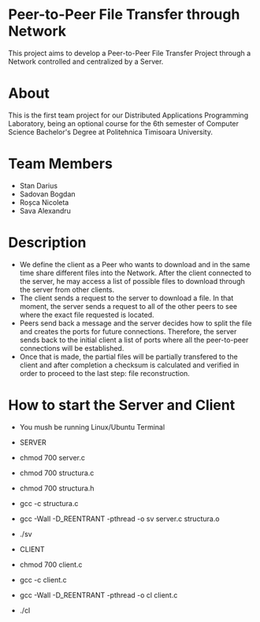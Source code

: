 # Peer-to-Peer File Transfer through Network

This project aims to develop a Peer-to-Peer File Transfer Project through a Network controlled and centralized by a Server.

# About

This is the first team project for our Distributed Applications Programming Laboratory, being an optional course for the 6th semester of Computer Science Bachelor's Degree at Politehnica Timisoara University.

# Team Members
* Stan Darius
* Sadovan Bogdan
* Roșca Nicoleta
* Sava Alexandru

# Description

* We define the client as a Peer who wants to download and in the same time share different files into the Network. After the client connected to the server, he may access a list of possible files to download through the server from other clients.
* The client sends a request to the server to download a file. In that moment, the server sends a request to all of the other peers to see where the exact file requested is located.
* Peers send back a message and the server decides how to split the file and creates the ports for future connections. Therefore, the server sends back to the initial client a list of ports where all the peer-to-peer connections will be established.
* Once that is made, the partial files will be partially transfered to the client and after completion a checksum is calculated and verified in order to proceed to the last step: file reconstruction.

# How to start the Server and Client

* You mush be running Linux/Ubuntu Terminal

* SERVER
* chmod 700 server.c
* chmod 700 structura.c
* chmod 700 structura.h
* gcc -c structura.c
* gcc -Wall -D_REENTRANT -pthread -o sv server.c structura.o
* ./sv

* CLIENT
* chmod 700 client.c
* gcc -c client.c
* gcc -Wall -D_REENTRANT -pthread -o cl client.c
* ./cl
